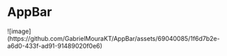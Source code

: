 <h1>AppBar</h1> 
<p>
  ![image](https://github.com/GabrielMouraKT/AppBar/assets/69040085/1f6d7b2e-a6d0-433f-ad91-91489020f0e6)

</p>

